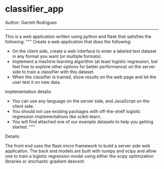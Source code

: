 # classifier_app
Author: Garrett Rodrigues

-------------------------------------------------------------------------
This is a web application written using python and flask that satisfies the following:
"""
Create a web application that does the following:
- On the client side, create a web interface to enter a labeled text dataset in any format you want (or multiple formats).
- Implement a machine learning algorithm (at least logistic regression, but feel free to explore other options for better performance) on the server side to train a classifier with this dataset.
- When the classifier is trained, show results on the web page and let the user test it on new data.

Implementation details:
- You can use any language on the server side, and JavaScript on the client side.
- You should not use existing packages with off-the-shelf logistic regression implementations like scikit-learn.
- You will find attached one of our example datasets to help you getting started.
"""

Details:

The front end uses the flask micro framework to build a server side web application.
The back end models are built with numpy and scipy and allow one to train a logistic regression model
  using either the scipy optimization libraries or stochastic gradient descent.
